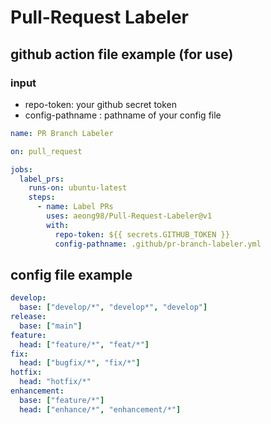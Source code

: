 # Pull-Request Labeler

## github action file example (for use)
### input
- repo-token: your github secret token
- config-pathname : pathname of your config file

```yml
name: PR Branch Labeler

on: pull_request

jobs:
  label_prs:
    runs-on: ubuntu-latest
    steps:
      - name: Label PRs
        uses: aeong98/Pull-Request-Labeler@v1
        with:
          repo-token: ${{ secrets.GITHUB_TOKEN }}
          config-pathname: .github/pr-branch-labeler.yml

```

## config file example

```yml
develop:
  base: ["develop/*", "develop*", "develop"]
release:
  base: ["main"]
feature:
  head: ["feature/*", "feat/*"]
fix:
  head: ["bugfix/*", "fix/*"]
hotfix:
  head: "hotfix/*"
enhancement:
  base: ["feature/*"]
  head: ["enhance/*", "enhancement/*"]
```
